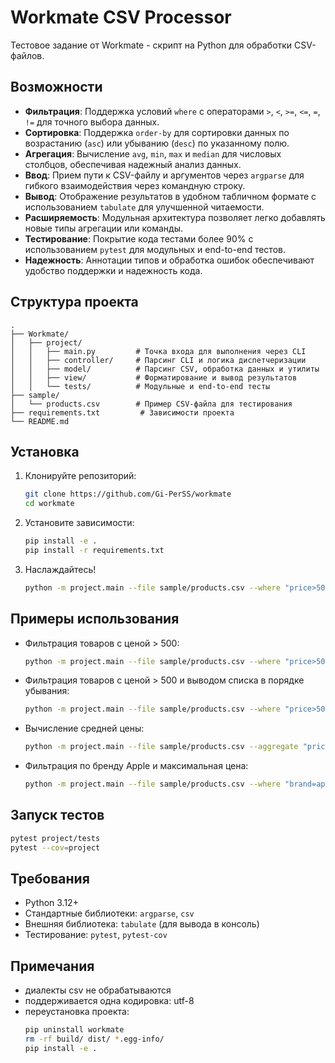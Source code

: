 # Workmate CSV Processor

Тестовое задание от Workmate - скрипт на Python для обработки CSV-файлов.

## Возможности

- **Фильтрация**: Поддержка условий `where` с операторами `>`, `<`, `>=`, `<=`, `=`, `!=` для точного выбора данных.
- **Сортировка**: Поддержка `order-by` для сортировки данных по возрастанию (`asc`) или убыванию (`desc`) по указанному полю.
- **Агрегация**: Вычисление `avg`, `min`, `max` и `median` для числовых столбцов, обеспечивая надежный анализ данных.
- **Ввод**: Прием пути к CSV-файлу и аргументов через `argparse` для гибкого взаимодействия через командную строку.
- **Вывод**: Отображение результатов в удобном табличном формате с использованием `tabulate` для улучшенной читаемости.
- **Расширяемость**: Модульная архитектура позволяет легко добавлять новые типы агрегации или команды.
- **Тестирование**: Покрытие кода тестами более 90% с использованием `pytest` для модульных и end-to-end тестов.
- **Надежность**: Аннотации типов и обработка ошибок обеспечивают удобство поддержки и надежность кода.

## Структура проекта

```
.
├── Workmate/
│   ├── project/
│   │   ├── main.py         # Точка входа для выполнения через CLI
│   │   ├── controller/     # Парсинг CLI и логика диспетчеризации
│   │   ├── model/          # Парсинг CSV, обработка данных и утилиты
│   │   ├── view/           # Форматирование и вывод результатов
│   │   └── tests/          # Модульные и end-to-end тесты
├── sample/
│   └── products.csv        # Пример CSV-файла для тестирования
├── requirements.txt         # Зависимости проекта
└── README.md
```

## Установка

1. Клонируйте репозиторий:
   ```bash
   git clone https://github.com/Gi-PerSS/workmate
   cd workmate
   ```
2. Установите зависимости:
   ```bash
   pip install -e .
   pip install -r requirements.txt
   ```
3. Наслаждайтесь!
   ```bash
   python -m project.main --file sample/products.csv --where "price>500" --aggregate "price=avg"
   ```

## Примеры использования

- Фильтрация товаров с ценой > 500:
  ```bash
  python -m project.main --file sample/products.csv --where "price>500"
  ```
- Фильтрация товаров с ценой > 500 и выводом списка в порядке убывания:
  ```bash
  python -m project.main --file sample/products.csv --where "price>500" --order-by "price=desc"
  ```
- Вычисление средней цены:
  ```bash
  python -m project.main --file sample/products.csv --aggregate "price=avg"
  ```
- Фильтрация по бренду Apple и максимальная цена:
  ```bash
  python -m project.main --file sample/products.csv --where "brand=apple" --aggregate "price=max"
  ```

## Запуск тестов

```bash
pytest project/tests
pytest --cov=project
```

## Требования

- Python 3.12+
- Стандартные библиотеки: `argparse`, `csv`
- Внешняя библиотека: `tabulate` (для вывода в консоль)
- Тестирование: `pytest`, `pytest-cov`

## Примечания

- диалекты csv не обрабатываются
- поддерживается одна кодировка: utf-8
- переустановка проекта:
  ```bash
  pip uninstall workmate
  rm -rf build/ dist/ *.egg-info/
  pip install -e .
  ```
